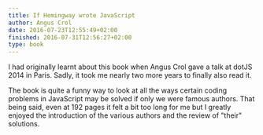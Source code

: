 ```yaml
---
title: If Hemingway wrote JavaScript
author: Angus Crol
date: 2016-07-23T12:55:49+02:00
finished: 2016-07-31T12:56:27+02:00
type: book
---
```


I had originally learnt about this book when Angus Crol gave a talk at dotJS
2014 in Paris. Sadly, it took me nearly two more years to finally also read it.

The book is quite a funny way to look at all the ways certain coding problems in
JavaScript may be solved if only we were famous authors. That being said, even
at 192 pages it felt a bit too long for me but I greatly enjoyed the
introduction of the various authors and the review of "their" solutions.
